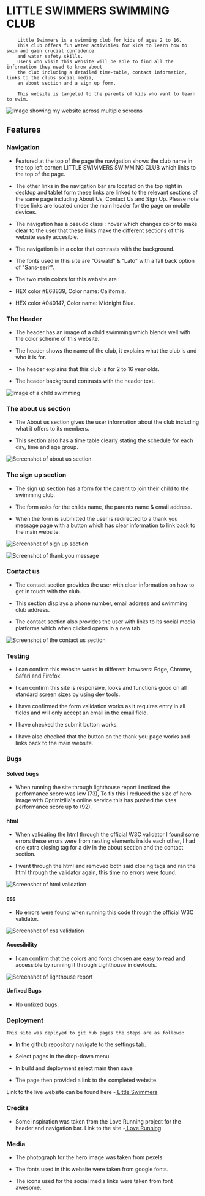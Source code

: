  # LITTLE SWIMMERS SWIMMING CLUB

        Little Swimmers is a swimming club for kids of ages 2 to 16.
        This club offers fun water activities for kids to learn how to swim and gain crucial confidence 
        and water safety skills.
        Users who visit this website will be able to find all the information they need to know about
        the club including a detailed time-table, contact information, links to the clubs social media, 
        an about section and a sign up form.
        
        This website is targeted to the parents of kids who want to learn to swim.

 ![Image showing my website across multiple screens](README-screenshots/Am%20i%20responsive.PNG)

 ## Features

 
 ###  Navigation
        
  
  * Featured at the top of the page the navigation shows the club name in the top left corner:
    LITTLE SWIMMERS SWIMMING CLUB which links to the top of the page.

  * The other links in the navigation bar are located on the top right in desktop and tablet form
    these links are linked to the relevant sections of the same page including About Us, Contact Us 
    and Sign Up. 
    Please note these links are located under the main header for the page on mobile devices.

  * The navigation has a pseudo class : hover which changes color to make clear to the user that these 
    links make the different sections of this website easily accesible.

  * The navigation is in a color that contrasts with the background.

  * The fonts used in this site are "Oswald" & "Lato" with a fall back option of "Sans-serif".

  * The two main colors for this website are : 

  * HEX color #E68839, Color name: California.

  * HEX color #040147, Color name: Midnight Blue.

### The Header
        
  
  * The header has an image of a child swimming which blends well with the color scheme 
    of this website.

  * The header shows the name of the club, it explains what the club is and who it is for.

  * The header explains that this club is for 2 to 16 year olds.

  * The header background contrasts with the header text.

![Image of a child swimming](README-screenshots/header.PNG)        

### The about us section
        
  * The About us section gives the user information about the club
    including what it offers to its members.

  * This section also has a time table clearly stating the schedule
    for each day, time and age group.   

![Screenshot of about us section](README-screenshots/About%20us%20screenshot.png)

### The sign up section

  * The sign up section has a form for the parent to join their child
    to the swimming club.

  * The form asks for the childs name, the parents name & email address.

  * When the form is submitted the user is redirected to a thank you message
    page with a button which has clear information to link back to the main website. 

![Screenshot of sign up section](README-screenshots/Form%20Screenshot.png)

![Screenshot of thank you message](README-screenshots/form%20thank%20you.PNG)

### Contact us

  * The contact section provides the user with clear information on how 
    to get in touch with the club.

  * This section displays a phone number, email address and swimming club address.

  * The contact section also provides the user with links to its social media
    platforms which when clicked opens in a new tab.  

![Screenshot of the contact us section](README-screenshots/Contact%20us.PNG)        

### Testing

  * I can confirm this website works in different browsers: Edge, Chrome, Safari and 
    Firefox.

  * I can confirm this site is responsive, looks and functions good on all standard
    screen sizes by using dev tools. 

  * I have confirmed the form validation works as it requires entry in all fields
    and will only accept an email in the email field.

  * I have checked the submit button works.

  * I have also checked that the button on the thank you page works and links back to 
    the main website.

### Bugs

#### Solved bugs

* When running the site through lighthouse report i noticed the performance score was 
  low (73), To fix this I reduced the size of hero image with Optimizilla's online service 
  this has pushed the sites performance score up to (92).

 
     
#### html

  * When validating the html through the official W3C validator I found some errors
    these errors were from nesting elements inside each other, I had one extra closing
    tag for a div in the about section and the contact section.

  * I went through the html and removed both said closing tags and ran the html
    through the validator again, this time no errors were found.

![Screenshot of html validation](README-screenshots/w3c%20validator%20html.PNG)

#### css

  * No errors were found when running this code through the official W3C validator.

![Screenshot of css validation](README-screenshots/w3c%20Css%20validator.PNG)

#### Accesibility

  * I can confirm that the colors and fonts chosen are easy to read and accessible 
    by running it through Lighthouse in devtools.

![Screenshot of lighthouse report]( README-screenshots/lighthouse-screenshot.png)  

 
#### Unfixed Bugs

  * No unfixed bugs.

### Deployment
    
    This site was deployed to git hub pages the steps are as follows:

  * In the github repository navigate to the settings tab.

  * Select pages in the drop-down menu.

  * In build and deployment select main then save

  * The page then provided a link to the completed website.  

  Link to the live website can be found here -[ Little Swimmers](https://dean85e.github.io/portfolio_project1/) 

### Credits

 * Some inspiration was taken from the Love Running project for the header and navigation bar.
   Link to the site -[ Love Running](https://dean85e.github.io/love-running/)
 
 
### Media

 * The photograph for the hero image was taken from pexels.

 * The fonts used in this website were taken from google fonts.

 * The icons used for the social media links were taken from font awesome.


